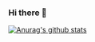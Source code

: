 ### Hi there 👋

 [![Anurag's github stats](https://github-readme-stats.vercel.app/api?username=yeongbba)](https://github.com/anuraghazra/github-readme-stats)
<!--
**yeongbba/yeongbba** is a ✨ _special_ ✨ repository because its `README.md` (this file) appears on your GitHub profile.

Here are some ideas to get you started:

- 🔭 I’m currently working on ...
- 🌱 I’m currently learning ...
- 👯 I’m looking to collaborate on ...
- 🤔 I’m looking for help with ...
- 💬 Ask me about ...
- 📫 How to reach me: ...
- 😄 Pronouns: ...
- ⚡ Fun fact: ...
-->
